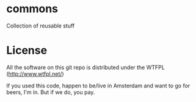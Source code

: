 # commons
Collection of reusable stuff

# License
All the software on this git repo is distributed under the WTFPL (http://www.wtfpl.net/)

If you used this code, happen to be/live in Amsterdam and want to go for beers, I'm in. But if we do, you pay.